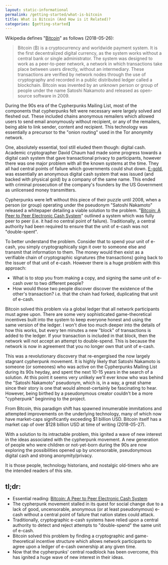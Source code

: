 ```yaml
---
layout: static-informational
permalink: /getting-started/what-is-bitcoin
title: What is Bitcoin (And How is it Related)?
categories: [getting-started]
---
```


Wikipedia defines "[Bitcoin](https://en.wikipedia.org/wiki/Bitcoin)" as follows (2018-05-26):

> Bitcoin (₿) is a cryptocurrency and worldwide payment system. It is the first decentralized digital currency, as the system works without a central bank or single administrator. The system was designed to work as a peer-to-peer network, a network in which transactions take place between users directly, without an intermediary. These transactions are verified by network nodes through the use of cryptography and recorded in a public distributed ledger called a blockchain. Bitcoin was invented by an unknown person or group of people under the name Satoshi Nakamoto and released as open-source software in 2009.

During the 90s era of the Cypherpunks Mailing List, most of the components that cypherpunks felt were necessary were largely solved and fleshed out. These included chains anonymous remailers which allowed users to send email anonymously without recipient, or any of the remailers, being able to link sender, content and recipient. This technology was essentially a precursor to the "onion routing" used in the Tor anonymity network.

One, absolutely essential, tool still eluded them though: digital cash. Academic cryptographer David Chaum had made some progress towards a digital cash system that gave transactional privacy to participants, however there was one major problem with all the known systems at the time. They all had central points of failure which governments could shut down. [E-gold](https://en.wikipedia.org/wiki/E-gold), was essentially an anonymous digital cash system that was issued (and backed with physical gold) by a company of the same name. This ended with criminal prosecution of the company's founders by the US Government as unlicensed money transmitters.

Cypherpunks were left without this piece of their puzzle until 2008, when a person (or group) operating under the pseudonym "Satoshi Nakamoto" released a whitepaper detailing a viable solution to the problem. "[Bitcoin: A Peer to Peer Electronic Cash System](https://bitcoin.org/bitcoin.pdf)" outlined a system which was fully peer to peer (i.e. it had no central point of failure). Traditionally, a central authority had been required to ensure that the unit of e-cash was not "double-spent".

To better understand the problem. Consider that to spend your unit of e-cash, you simply cryptographically sign it over to someone else and transmit that information to them. The money would then exist as a verifiable chain of cryptographic signatures (the transactions) going back to the issuer of that unit of e-cash. However there is a huge problem with this approach:

+ What is to stop you from making a copy, and signing the same unit of e-cash over to two different people?
+ How would those two people discover discover the existence of the other's transaction? i.e. that the chain had forked, duplicating that unit of e-cash.

Bitcoin solved this problem via a global ledger that all network participants must agree upon. There are some very sophisticated game-theoretical incentives built into the system to keep everyone honest and using the same version of the ledger. I won't dive too much deeper into the details of how this works, but every ten minutes a new "block" of transactions is added to the ledger. If your transaction is included in that block, then the network will not accept an attempt to double-spend. This is because the network is now in agreement that you no longer own that unit of e-cash.

This was a revolutionary discovery that re-engergised the now largely stagnant cypherpunk movement. It is highly likely that Satoshi Nakamoto is someone (or someones) who was active on the Cypherpunks Mailing List during its 90s heyday, and spent the next 10-15 years in the search of a solution. At this point it seems very unlikely we'll ever know who was behind the "Satoshi Nakamoto" pseudonym, which is, in a way, a great shame since their story is one that would almost-certainly be fascinating to hear. However, being birthed by a pseudonymous creator couldn't be a more "cypherpunk" beginning to the project.

From Bitcoin, this paradigm shift has spawned innumerable immitations and attempted improvements on the underlying technology, many of which now have market-caps significantly exceeding $1 billion USD. Bitcoin itself has a market cap of over $128 billion USD at time of writing (2018-05-27).

With a solution to its intractable problem, this ignited a wave of new interest in the ideas associated with the cypherpunk movement. A new generation of people who were children or not-yet-born during the 90s are now exploring the possibilities opened up by uncensorable, pseudonymous digital cash and strong anonymity/privacy.

It is those people, technology historians, and nostalgic old-timers who are the intended readers of this site.

## tl;dr:

+ Essential reading: [Bitcoin: A Peer to Peer Electronic Cash System](https://bitcoin.org/bitcoin.pdf)
+ The cypherpunk movement stalled in its quest for social change due to a lack of good, uncensorable, anonymous (or at least pseudonymous) e-cash without a central point of failure that nation states could attack.
+ Traditionally, cryptographic e-cash systems have relied upon a central authority to detect and reject attempts to "double-spend" the same unit of e-cash.
+ Bitcoin solved this problem by finding a cryptographic and game-theoretical incentive structure which allows network participants to agree upon a ledger of e-cash ownership at any given time.
+ Now that the cypherpunks' central roadblock has been overcome, this has ignited a huge wave of new interest in their ideas.
